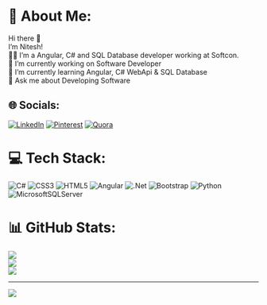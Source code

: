 # 💫 About Me:
Hi there 👋<br>I’m Nitesh!<br>🧑‍💻 I’m a Angular, C# and SQL Database developer working at Softcon.<br>🔭 I’m currently working on Software Developer<br>🌱 I’m currently learning Angular, C# WebApi & SQL Database<br>💬 Ask me about Developing Software


## 🌐 Socials:
[![LinkedIn](https://img.shields.io/badge/LinkedIn-%230077B5.svg?logo=linkedin&logoColor=white)](https://linkedin.com/in/niteshvishwakarma) [![Pinterest](https://img.shields.io/badge/Pinterest-%23E60023.svg?logo=Pinterest&logoColor=white)](https://pinterest.com/https://in.pinterest.com/Niteshv_73/) [![Quora](https://img.shields.io/badge/Quora-%23B92B27.svg?logo=Quora&logoColor=white)](https://quora.com/profile/Nitesh-Vishwakarma-175) 

# 💻 Tech Stack:
![C#](https://img.shields.io/badge/c%23-%23239120.svg?style=flat&logo=c-sharp&logoColor=white) ![CSS3](https://img.shields.io/badge/css3-%231572B6.svg?style=flat&logo=css3&logoColor=white) ![HTML5](https://img.shields.io/badge/html5-%23E34F26.svg?style=flat&logo=html5&logoColor=white) ![Angular](https://img.shields.io/badge/angular-%23DD0031.svg?style=flat&logo=angular&logoColor=white) ![.Net](https://img.shields.io/badge/.NET-5C2D91?style=flat&logo=.net&logoColor=white) ![Bootstrap](https://img.shields.io/badge/bootstrap-%23563D7C.svg?style=flat&logo=bootstrap&logoColor=white) ![Python](https://img.shields.io/badge/python-3670A0?style=flat&logo=python&logoColor=ffdd54) ![MicrosoftSQLServer](https://img.shields.io/badge/Microsoft%20SQL%20Sever-CC2927?style=flat&logo=microsoft%20sql%20server&logoColor=white)
# 📊 GitHub Stats:
![](https://github-readme-stats.vercel.app/api?username=niteshv69&theme=radical&hide_border=true&include_all_commits=true&count_private=true)<br/>
![](https://github-readme-streak-stats.herokuapp.com/?user=niteshv69&theme=radical&hide_border=true)<br/>
![](https://github-readme-stats.vercel.app/api/top-langs/?username=niteshv69&theme=radical&hide_border=true&include_all_commits=true&count_private=true&layout=compact)

---
[![](https://visitcount.itsvg.in/api?id=niteshv69&icon=0&color=8)](https://visitcount.itsvg.in)

<!-- Proudly created with GPRM ( https://gprm.itsvg.in ) -->
